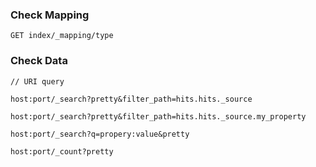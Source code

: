 ### Check Mapping
```
GET index/_mapping/type
```

### Check Data
```
// URI query

host:port/_search?pretty&filter_path=hits.hits._source

host:port/_search?pretty&filter_path=hits.hits._source.my_property

host:port/_search?q=propery:value&pretty

host:port/_count?pretty
```
